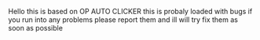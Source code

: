 Hello this is based on OP AUTO CLICKER 
this is probaly loaded with bugs if you run into any problems
please report them and ill will try fix them as soon as possible
